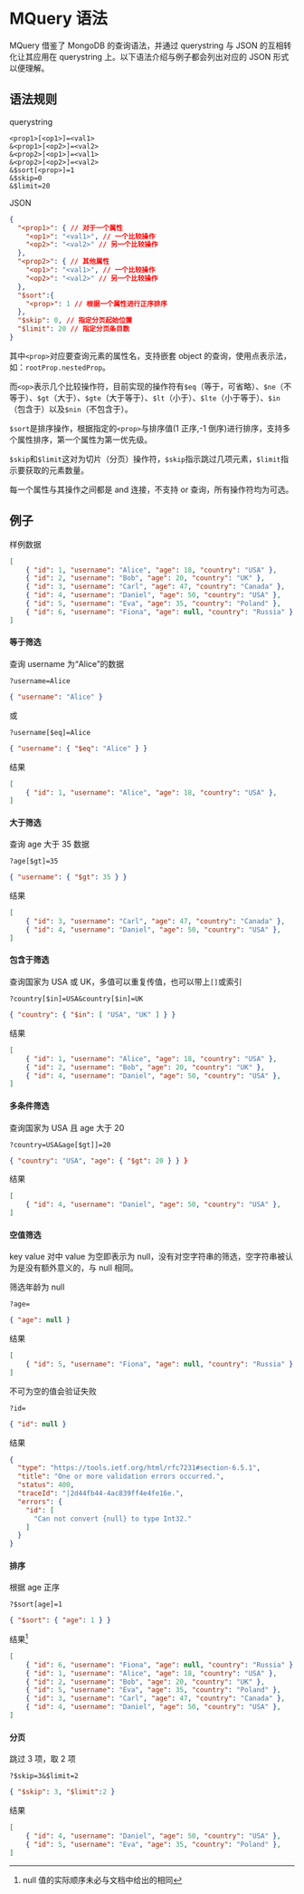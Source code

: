# MQuery 语法

MQuery 借鉴了 MongoDB 的查询语法，并通过 querystring 与 JSON 的互相转化让其应用在 querystring 上。以下语法介绍与例子都会列出对应的 JSON 形式以便理解。

## 语法规则

querystring

```
<prop1>[<op1>]=<val1>
&<prop1>[<op2>]=<val2>
&<prop2>[<op1>]=<val1>
&<prop2>[<op2>]=<val2>
&$sort[<prop>]=1
&$skip=0
&$limit=20
```

JSON

```JSON
{
  "<prop1>": { // 对于一个属性
    "<op1>": "<val1>", // 一个比较操作
    "<op2>": "<val2>" // 另一个比较操作
  },
  "<prop2>": { // 其他属性
    "<op1>": "<val1>", // 一个比较操作
    "<op2>": "<val2>" // 另一个比较操作
  },
  "$sort":{
    "<prop>": 1 // 根据一个属性进行正序排序
  },
  "$skip": 0, // 指定分页起始位置
  "$limit": 20 // 指定分页条目数
}
```

其中`<prop>`对应要查询元素的属性名，支持嵌套 object 的查询，使用点表示法，如：`rootProp.nestedProp`。

而`<op>`表示几个比较操作符，目前实现的操作符有`$eq`（等于，可省略）、`$ne`（不等于）、`$gt`（大于）、`$gte`（大于等于）、`$lt`（小于）、`$lte`（小于等于）、`$in`（包含于）以及`$nin`（不包含于）。

`$sort`是排序操作，根据指定的`<prop>`与排序值(1 正序,-1 倒序)进行排序，支持多个属性排序，第一个属性为第一优先级。

`$skip`和`$limit`这对为切片（分页）操作符，`$skip`指示跳过几项元素，`$limit`指示要获取的元素数量。

每一个属性与其操作之间都是 and 连接，不支持 or 查询，所有操作符均为可选。

## 例子

样例数据

```JSON
[
    { "id": 1, "username": "Alice", "age": 18, "country": "USA" },
    { "id": 2, "username": "Bob", "age": 20, "country": "UK" },
    { "id": 3, "username": "Carl", "age": 47, "country": "Canada" },
    { "id": 4, "username": "Daniel", "age": 50, "country": "USA" },
    { "id": 5, "username": "Eva", "age": 35, "country": "Poland" },
    { "id": 6, "username": "Fiona", "age": null, "country": "Russia" },
]
```

#### 等于筛选

查询 username 为“Alice”的数据

```
?username=Alice
```

```JSON
{ "username": "Alice" }
```

或

```
?username[$eq]=Alice
```

```JSON
{ "username": { "$eq": "Alice" } }
```

结果

```JSON
[
    { "id": 1, "username": "Alice", "age": 18, "country": "USA" },
]
```

#### 大于筛选

查询 age 大于 35 数据

```
?age[$gt]=35
```

```JSON
{ "username": { "$gt": 35 } }
```

结果

```JSON
[
    { "id": 3, "username": "Carl", "age": 47, "country": "Canada" },
    { "id": 4, "username": "Daniel", "age": 50, "country": "USA" },
]
```

#### 包含于筛选

查询国家为 USA 或 UK，多值可以重复传值，也可以带上`[]`或索引

```
?country[$in]=USA&country[$in]=UK
```

```JSON
{ "country": { "$in": [ "USA", "UK" ] } }
```

结果

```JSON
[
    { "id": 1, "username": "Alice", "age": 18, "country": "USA" },
    { "id": 2, "username": "Bob", "age": 20, "country": "UK" },
    { "id": 4, "username": "Daniel", "age": 50, "country": "USA" },
]
```

#### 多条件筛选

查询国家为 USA 且 age 大于 20

```
?country=USA&age[$gt]]=20
```

```JSON
{ "country": "USA", "age": { "$gt": 20 } } }
```

结果

```JSON
[
    { "id": 4, "username": "Daniel", "age": 50, "country": "USA" },
]
```

#### 空值筛选

key value 对中 value 为空即表示为 null，没有对空字符串的筛选，空字符串被认为是没有额外意义的，与 null 相同。

筛选年龄为 null

```
?age=
```

```JSON
{ "age": null }
```

结果

```JSON
[
    { "id": 5, "username": "Fiona", "age": null, "country": "Russia" },
]
```

不可为空的值会验证失败

```
?id=
```

```JSON
{ "id": null }
```

结果

```JSON
{
  "type": "https://tools.ietf.org/html/rfc7231#section-6.5.1",
  "title": "One or more validation errors occurred.",
  "status": 400,
  "traceId": "|2d44fb44-4ac839ff4e4fe16e.",
  "errors": {
    "id": [
      "Can not convert {null} to type Int32."
    ]
  }
}
```

#### 排序

根据 age 正序

```
?$sort[age]=1
```

```JSON
{ "$sort": { "age": 1 } }
```

结果[^1]

```JSON
[
    { "id": 6, "username": "Fiona", "age": null, "country": "Russia" },
    { "id": 1, "username": "Alice", "age": 18, "country": "USA" },
    { "id": 2, "username": "Bob", "age": 20, "country": "UK" },
    { "id": 5, "username": "Eva", "age": 35, "country": "Poland" },
    { "id": 3, "username": "Carl", "age": 47, "country": "Canada" },
    { "id": 4, "username": "Daniel", "age": 50, "country": "USA" },
]
```

#### 分页

跳过 3 项，取 2 项

```
?$skip=3&$limit=2
```

```JSON
{ "$skip": 3, "$limit":2 }
```

结果

```JSON
[
    { "id": 4, "username": "Daniel", "age": 50, "country": "USA" },
    { "id": 5, "username": "Eva", "age": 35, "country": "Poland" },
]
```

[^1]: null 值的实际顺序未必与文档中给出的相同
